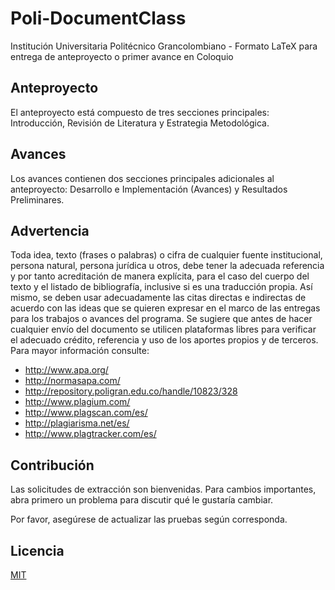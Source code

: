 # Poli-DocumentClass
Institución Universitaria Politécnico Grancolombiano - Formato LaTeX para entrega de anteproyecto o primer avance en Coloquio

## Anteproyecto
El anteproyecto está compuesto de tres secciones principales: Introducción, Revisión de Literatura y Estrategia Metodológica.

## Avances
Los avances contienen dos secciones principales adicionales al anteproyecto: Desarrollo e Implementación (Avances) y Resultados Preliminares.

## Advertencia
Toda idea, texto (frases o palabras) o cifra de cualquier fuente institucional, persona natural, persona jurídica u otros, debe tener la adecuada referencia y por tanto acreditación de manera explícita, para el caso del cuerpo del texto y el listado de bibliografía, inclusive si es una traducción propia. Así mismo, se deben usar adecuadamente las citas directas e indirectas de acuerdo con las ideas que se quieren expresar en el marco de las entregas para los trabajos o avances del programa. Se sugiere que antes de hacer cualquier envío del documento se utilicen plataformas libres para verificar el adecuado crédito, referencia y uso de los aportes propios y de terceros. Para mayor información consulte:

-	http://www.apa.org/
-	http://normasapa.com/
-	http://repository.poligran.edu.co/handle/10823/328
-	http://www.plagium.com/
-	http://www.plagscan.com/es/
-	http://plagiarisma.net/es/
- http://www.plagtracker.com/es/


## Contribución
Las solicitudes de extracción son bienvenidas. Para cambios importantes, abra primero un problema para discutir qué le gustaría cambiar.

Por favor, asegúrese de actualizar las pruebas según corresponda. 

## Licencia
[MIT](https://choosealicense.com/licenses/mit/)
